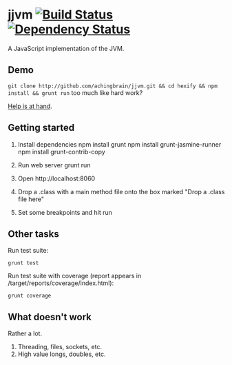 jjvm [![Build Status](https://travis-ci.org/achingbrain/jjvm.png)](https://travis-ci.org/achingbrain/jjvm) [![Dependency Status](https://david-dm.org/achingbrain/jjvm.png)](https://david-dm.org/achingbrain/jjvm)
=====

A JavaScript implementation of the JVM.

Demo
-----

`git clone http://github.com/achingbrain/jjvm.git && cd hexify && npm install && grunt run` too much like hard work?

[Help is at hand](http://achingbrain.github.com/jjvm).

Getting started
-----

1. Install dependencies
	npm install grunt
	npm install grunt-jasmine-runner
	npm install grunt-contrib-copy

2. Run web server
	grunt run

3. Open http://localhost:8060

4. Drop a .class with a main method file onto the box marked "Drop a .class file here"

5. Set some breakpoints and hit run

Other tasks
----

Run test suite:

	grunt test

Run test suite with coverage (report appears in /target/reports/coverage/index.html):

	grunt coverage

What doesn't work
----

Rather a lot.

1. Threading, files, sockets, etc.
2. High value longs, doubles, etc.
